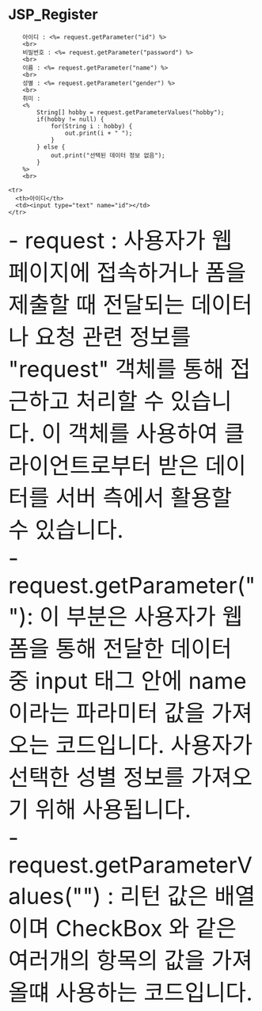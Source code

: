# JSP_Register

```
	아이디 : <%= request.getParameter("id") %>
	<br>
	비밀번호 : <%= request.getParameter("password") %>
	<br>
	이름 : <%= request.getParameter("name") %>
	<br>
	성별 : <%= request.getParameter("gender") %>
	<br>
	취미 : 
	<%
		String[] hobby = request.getParameterValues("hobby");
		if(hobby != null) {			
			for(String i : hobby) {
				out.print(i + " ");
			}
		} else {
			out.print("선택된 데이터 정보 없음");
		}
	%>
	<br>
```

```
<tr>
  <th>아이디</th>
  <td><input type="text" name="id"></td>
</tr>
```
<div style = "font-size: 45px;">
- request : 사용자가 웹 페이지에 접속하거나 폼을 제출할 때 전달되는 데이터나 요청 관련 정보를 "request" 객체를 통해 접근하고 처리할 수 있습니다. 이 객체를 사용하여 클라이언트로부터 받은 데이터를 서버 측에서 활용할 수 있습니다.
<br>
- request.getParameter(""): 이 부분은 사용자가 웹 폼을 통해 전달한 데이터 중 input 태그 안에 name 이라는 파라미터 값을 가져오는 코드입니다. 사용자가 선택한 성별 정보를 가져오기 위해 사용됩니다.
<br>
- request.getParameterValues("") : 리턴 값은 배열 이며 CheckBox 와 같은 여러개의 항목의 값을 가져올떄 사용하는 코드입니다.
	
</div>
